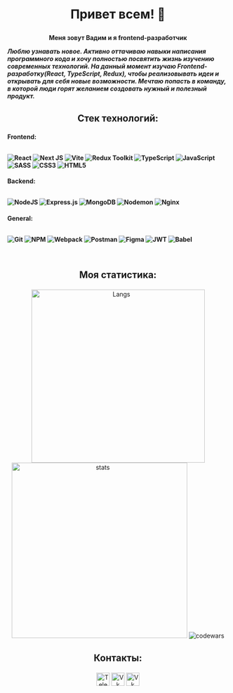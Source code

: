# **<p align="center">Привет всем! 👋 </p>**

**<p align="center">Меня зовут Вадим и я frontend-разработчик</p>**

***Люблю узнавать новое. Активно оттачиваю навыки написания программного кода и хочу полностью посвятить жизнь изучению современных технологий. На данный момент изучаю Frontend-разработку(React, TypeScript, Redux), чтобы реализовывать идеи и открывать для себя новые возможности. Мечтаю попасть в команду, в которой люди горят желанием создовать нужный и полезный продукт.***
<br>

## <p align="center">Стек технологий:</p>

<h4 align="left">Frontend:</h>

<br>
<br>

![React](https://img.shields.io/badge/react-%2320232a.svg?style=for-the-badge&logo=react&logoColor=%2361DAFB)
![Next JS](https://img.shields.io/badge/Next-black?style=for-the-badge&logo=next.js&logoColor=white)
![Vite](https://img.shields.io/badge/vite-%23646CFF.svg?style=for-the-badge&logo=vite&logoColor=white)
![Redux Toolkit](https://img.shields.io/badge/Redux&nbsp;Toolkit-333?style=for-the-badge&logo=redux&logoColor=7549bc)
![TypeScript](https://img.shields.io/badge/typescript-%23007ACC.svg?style=for-the-badge&logo=typescript&logoColor=white)
![JavaScript](https://img.shields.io/badge/javascript-%23323330.svg?style=for-the-badge&logo=javascript&logoColor=%23F7DF1E)
![SASS](https://img.shields.io/badge/SASS-hotpink.svg?style=for-the-badge&logo=SASS&logoColor=white)
![CSS3](https://img.shields.io/badge/css3-%231572B6.svg?style=for-the-badge&logo=css3&logoColor=white)
![HTML5](https://img.shields.io/badge/html5-%23E34F26.svg?style=for-the-badge&logo=html5&logoColor=white)

<h4 align="left">Backend:</h>

<br>
<br>

![NodeJS](https://img.shields.io/badge/node.js-6DA55F?style=for-the-badge&logo=node.js&logoColor=white)
![Express.js](https://img.shields.io/badge/express.js-%23404d59.svg?style=for-the-badge&logo=express&logoColor=%2361DAFB)
![MongoDB](https://img.shields.io/badge/MongoDB-%234ea94b.svg?style=for-the-badge&logo=mongodb&logoColor=white)
![Nodemon](https://img.shields.io/badge/NODEMON-%23323330.svg?style=for-the-badge&logo=nodemon&logoColor=%BBDEAD)
![Nginx](https://img.shields.io/badge/nginx-%23009639.svg?style=for-the-badge&logo=nginx&logoColor=white)

<h4 align="left">General:</h>

<br>
<br>

![Git](https://img.shields.io/badge/git-%23F05033.svg?style=for-the-badge&logo=git&logoColor=white)
![NPM](https://img.shields.io/badge/NPM-%23CB3837.svg?style=for-the-badge&logo=npm&logoColor=white)
![Webpack](https://img.shields.io/badge/webpack-%238DD6F9.svg?style=for-the-badge&logo=webpack&logoColor=black)
![Postman](https://img.shields.io/badge/Postman-FF6C37?style=for-the-badge&logo=postman&logoColor=white)
![Figma](https://img.shields.io/badge/figma-%23F24E1E.svg?style=for-the-badge&logo=figma&logoColor=white)
![JWT](https://img.shields.io/badge/JWT-black?style=for-the-badge&logo=JSON%20web%20tokens)
![Babel](https://img.shields.io/badge/Babel-F9DC3e?style=for-the-badge&logo=babel&logoColor=black)

<br>

## <p align="center">Моя статистика:</p>
<div align="center">
<img width="395px" alt="Langs" src="https://github-readme-stats.vercel.app/api/top-langs/?username=Markelov97Vad&layout=compact&theme=buefy">
<img width="400px" alt="stats" src="https://github-readme-stats.vercel.app/api?username=Markelov97Vad&show_icons=true&theme=merko">
<img alt="codewars" src="https://www.codewars.com/users/Maarsello/badges/large">
</div>  

## <p align="center">Контакты:</p>
<div align="center">
<a href="https://t.me/maarsello" target="_blank"><img align="center" src="https://cdn-icons-png.flaticon.com/512/2504/2504941.png" width="30" alt="Telegram"></a>
<a href="mailto:Vedmakmarkelov@yandex.ru" target="_blank"><img align="center" src="https://cdn-icons-png.flaticon.com/512/6124/6124986.png" width="30" alt="Vk"></a>
<a href="mailto:darkdedmen@gmail.com" target="_blank" align="center"><img align="center" src="https://cdn-icons-png.flaticon.com/512/5968/5968534.png" width="30" alt="Vk"></a>
</div>